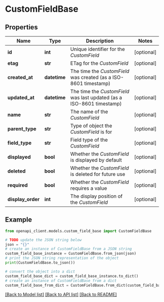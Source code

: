 # CustomFieldBase


## Properties

Name | Type | Description | Notes
------------ | ------------- | ------------- | -------------
**id** | **int** | Unique identifier for the *CustomField* | [optional] 
**etag** | **str** | ETag for the *CustomField* | [optional] 
**created_at** | **datetime** | The time the *CustomField* was created (as a ISO-8601 timestamp) | [optional] 
**updated_at** | **datetime** | The time the *CustomField* was last updated (as a ISO-8601 timestamp) | [optional] 
**name** | **str** | The name of the *CustomField* | [optional] 
**parent_type** | **str** | Type of object the *CustomField* is for | [optional] 
**field_type** | **str** | Field type of the *CustomField* | [optional] 
**displayed** | **bool** | Whether the *CustomField* is displayed by default | [optional] 
**deleted** | **bool** | Whether the *CustomField* is deleted for future use | [optional] 
**required** | **bool** | Whether the *CustomField* requires a value | [optional] 
**display_order** | **int** | The display position of the *CustomField* | [optional] 

## Example

```python
from openapi_client.models.custom_field_base import CustomFieldBase

# TODO update the JSON string below
json = "{}"
# create an instance of CustomFieldBase from a JSON string
custom_field_base_instance = CustomFieldBase.from_json(json)
# print the JSON string representation of the object
print(CustomFieldBase.to_json())

# convert the object into a dict
custom_field_base_dict = custom_field_base_instance.to_dict()
# create an instance of CustomFieldBase from a dict
custom_field_base_from_dict = CustomFieldBase.from_dict(custom_field_base_dict)
```
[[Back to Model list]](../README.md#documentation-for-models) [[Back to API list]](../README.md#documentation-for-api-endpoints) [[Back to README]](../README.md)


